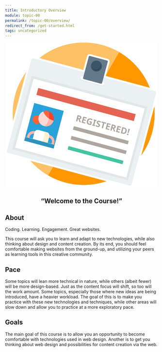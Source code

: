 ```yaml
---
title: Introductory Overview
module: topic-00
permalink: /topic-00/overview/
redirect_from: /get-started.html
tags: uncategorized
---
```


<img src="../img/assignment-00.svg" alt="" title="Assignment 0: Course Contract" class="overview-img" />

<h2 style="text-align: center;">“Welcome to the Course!”</h2>

## About
Coding. Learning. Engagement. Great websites.

This course will ask you to learn and adapt to new technologies, while also thinking about design and content creation. By its end, you should feel comfortable making websites from the ground-up, and utilizing your peers as learning tools in this creative community.


## Pace
Some topics will lean more technical in nature, while others (albeit fewer) will be more design-based. Just as the content focus will shift, so too will the work amount. Some topics, especially those where new ideas are being introduced, have a heavier workload. The goal of this is to make you practice with these new technologies and techniques, while other areas will slow down and allow you to practice at a more exploratory pace.


## Goals
The main goal of this course is to allow you an opportunity to become comfortable with technologies used in web design. Another is to get you thinking about web design and possibilities for content creation via the web.
